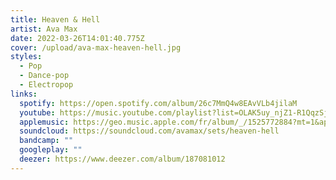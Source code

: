 ```yaml
---
title: Heaven & Hell
artist: Ava Max
date: 2022-03-26T14:01:40.775Z
cover: /upload/ava-max-heaven-hell.jpg
styles:
  - Pop
  - Dance-pop
  - Electropop
links:
  spotify: https://open.spotify.com/album/26c7MmQ4w8EAvVLb4jilaM
  youtube: https://music.youtube.com/playlist?list=OLAK5uy_njZ1-R1QqzSjoSWrRNUHb3ONJtdD0YQyM
  applemusic: https://geo.music.apple.com/fr/album/_/1525772884?mt=1&app=music&ls=1&at=1000lHKX&ct=odesli_http&itscg=30200&itsct=odsl_m
  soundcloud: https://soundcloud.com/avamax/sets/heaven-hell
  bandcamp: ""
  googleplay: ""
  deezer: https://www.deezer.com/album/187081012
---
```

